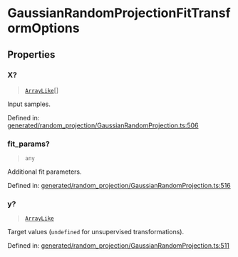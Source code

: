 # GaussianRandomProjectionFitTransformOptions

## Properties

### X?

> [`ArrayLike`](../types/ArrayLike.md)[]

Input samples.

Defined in:  [generated/random\_projection/GaussianRandomProjection.ts:506](https://github.com/transitive-bullshit/scikit-learn-ts/blob/b59c1ff/packages/sklearn/src/generated/random_projection/GaussianRandomProjection.ts#L506)

### fit\_params?

> `any`

Additional fit parameters.

Defined in:  [generated/random\_projection/GaussianRandomProjection.ts:516](https://github.com/transitive-bullshit/scikit-learn-ts/blob/b59c1ff/packages/sklearn/src/generated/random_projection/GaussianRandomProjection.ts#L516)

### y?

> [`ArrayLike`](../types/ArrayLike.md)

Target values (`undefined` for unsupervised transformations).

Defined in:  [generated/random\_projection/GaussianRandomProjection.ts:511](https://github.com/transitive-bullshit/scikit-learn-ts/blob/b59c1ff/packages/sklearn/src/generated/random_projection/GaussianRandomProjection.ts#L511)
